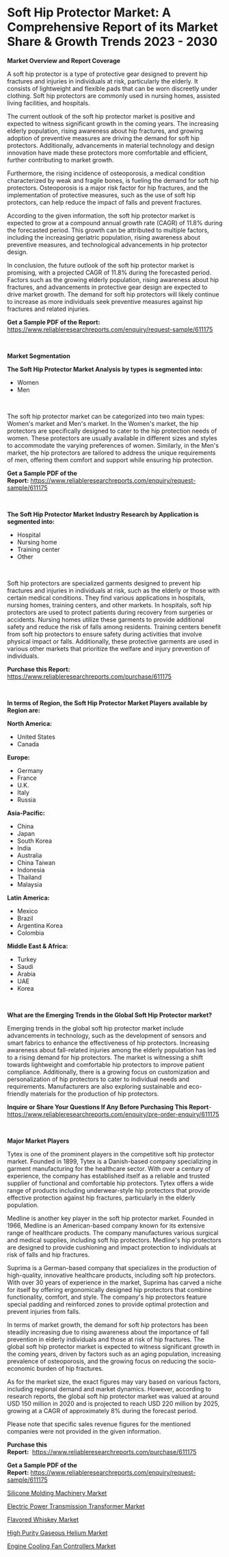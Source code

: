 <p><h1>Soft Hip Protector Market: A Comprehensive Report of its Market Share & Growth Trends 2023 - 2030</h1></p><p><strong>Market Overview and Report Coverage</strong></p>
<p><p>A soft hip protector is a type of protective gear designed to prevent hip fractures and injuries in individuals at risk, particularly the elderly. It consists of lightweight and flexible pads that can be worn discreetly under clothing. Soft hip protectors are commonly used in nursing homes, assisted living facilities, and hospitals.</p><p>The current outlook of the soft hip protector market is positive and expected to witness significant growth in the coming years. The increasing elderly population, rising awareness about hip fractures, and growing adoption of preventive measures are driving the demand for soft hip protectors. Additionally, advancements in material technology and design innovation have made these protectors more comfortable and efficient, further contributing to market growth.</p><p>Furthermore, the rising incidence of osteoporosis, a medical condition characterized by weak and fragile bones, is fueling the demand for soft hip protectors. Osteoporosis is a major risk factor for hip fractures, and the implementation of protective measures, such as the use of soft hip protectors, can help reduce the impact of falls and prevent fractures.</p><p>According to the given information, the soft hip protector market is expected to grow at a compound annual growth rate (CAGR) of 11.8% during the forecasted period. This growth can be attributed to multiple factors, including the increasing geriatric population, rising awareness about preventive measures, and technological advancements in hip protector design.</p><p>In conclusion, the future outlook of the soft hip protector market is promising, with a projected CAGR of 11.8% during the forecasted period. Factors such as the growing elderly population, rising awareness about hip fractures, and advancements in protective gear design are expected to drive market growth. The demand for soft hip protectors will likely continue to increase as more individuals seek preventive measures against hip fractures and related injuries.</p></p>
<p><strong>Get a Sample PDF of the Report:</strong> <a href="https://www.reliableresearchreports.com/enquiry/request-sample/611175">https://www.reliableresearchreports.com/enquiry/request-sample/611175</a></p>
<p>&nbsp;</p>
<p><strong>Market Segmentation</strong></p>
<p><strong>The Soft Hip Protector Market Analysis by types is segmented into:</strong></p>
<p><ul><li>Women</li><li>Men</li></ul></p>
<p>&nbsp;</p>
<p><p>The soft hip protector market can be categorized into two main types: Women's market and Men's market. In the Women's market, the hip protectors are specifically designed to cater to the hip protection needs of women. These protectors are usually available in different sizes and styles to accommodate the varying preferences of women. Similarly, in the Men's market, the hip protectors are tailored to address the unique requirements of men, offering them comfort and support while ensuring hip protection.</p></p>
<p><strong>Get a Sample PDF of the Report:</strong>&nbsp;<a href="https://www.reliableresearchreports.com/enquiry/request-sample/611175">https://www.reliableresearchreports.com/enquiry/request-sample/611175</a></p>
<p>&nbsp;</p>
<p><strong>The Soft Hip Protector Market Industry Research by Application is segmented into:</strong></p>
<p><ul><li>Hospital</li><li>Nursing home</li><li>Training center</li><li>Other</li></ul></p>
<p>&nbsp;</p>
<p><p>Soft hip protectors are specialized garments designed to prevent hip fractures and injuries in individuals at risk, such as the elderly or those with certain medical conditions. They find various applications in hospitals, nursing homes, training centers, and other markets. In hospitals, soft hip protectors are used to protect patients during recovery from surgeries or accidents. Nursing homes utilize these garments to provide additional safety and reduce the risk of falls among residents. Training centers benefit from soft hip protectors to ensure safety during activities that involve physical impact or falls. Additionally, these protective garments are used in various other markets that prioritize the welfare and injury prevention of individuals.</p></p>
<p><strong>Purchase this Report:</strong>&nbsp; <a href="https://www.reliableresearchreports.com/purchase/611175">https://www.reliableresearchreports.com/purchase/611175</a></p>
<p>&nbsp;</p>
<p><strong>In terms of Region, the Soft Hip Protector Market Players available by Region are:</strong></p>
<p>
    <p> <strong> North America: </strong>
        <ul>
            <li>United States</li>
            <li>Canada</li>
        </ul>
        </p> 
    <p> <strong> Europe: </strong>
        <ul>
            <li>Germany</li>
            <li>France</li>
            <li>U.K.</li>
            <li>Italy</li>
            <li>Russia</li>
        </ul>
        </p> 
    <p> <strong> Asia-Pacific: </strong>
        <ul>
            <li>China</li>
            <li>Japan</li>
            <li>South Korea</li>
            <li>India</li>
            <li>Australia</li>
            <li>China Taiwan</li>
            <li>Indonesia</li>
            <li>Thailand</li>
            <li>Malaysia</li>
        </ul>
        </p> 
    <p> <strong> Latin America: </strong>
        <ul>
            <li>Mexico</li>
            <li>Brazil</li>
            <li>Argentina Korea</li>
            <li>Colombia</li>
        </ul>
        </p> 
    <p> <strong> Middle East & Africa: </strong>
        <ul>
            <li>Turkey</li>
            <li>Saudi</li>
            <li>Arabia</li>
            <li>UAE</li>
            <li>Korea</li>
        </ul>
    </p>
    </p>
<p>&nbsp;</p>
<p><strong>What are the Emerging Trends in the Global Soft Hip Protector market?</strong></p>
<p><p>Emerging trends in the global soft hip protector market include advancements in technology, such as the development of sensors and smart fabrics to enhance the effectiveness of hip protectors. Increasing awareness about fall-related injuries among the elderly population has led to a rising demand for hip protectors. The market is witnessing a shift towards lightweight and comfortable hip protectors to improve patient compliance. Additionally, there is a growing focus on customization and personalization of hip protectors to cater to individual needs and requirements. Manufacturers are also exploring sustainable and eco-friendly materials for the production of hip protectors.</p></p>
<p><strong>Inquire or Share Your Questions If Any Before Purchasing This Report</strong>- <a href="https://www.reliableresearchreports.com/enquiry/pre-order-enquiry/611175">https://www.reliableresearchreports.com/enquiry/pre-order-enquiry/611175</a></p>
<p>&nbsp;</p>
<p><strong>Major Market Players</strong></p>
<p><p>Tytex is one of the prominent players in the competitive soft hip protector market. Founded in 1899, Tytex is a Danish-based company specializing in garment manufacturing for the healthcare sector. With over a century of experience, the company has established itself as a reliable and trusted supplier of functional and comfortable hip protectors. Tytex offers a wide range of products including underwear-style hip protectors that provide effective protection against hip fractures, particularly in the elderly population. </p><p>Medline is another key player in the soft hip protector market. Founded in 1966, Medline is an American-based company known for its extensive range of healthcare products. The company manufactures various surgical and medical supplies, including soft hip protectors. Medline's hip protectors are designed to provide cushioning and impact protection to individuals at risk of falls and hip fractures. </p><p>Suprima is a German-based company that specializes in the production of high-quality, innovative healthcare products, including soft hip protectors. With over 30 years of experience in the market, Suprima has carved a niche for itself by offering ergonomically designed hip protectors that combine functionality, comfort, and style. The company's hip protectors feature special padding and reinforced zones to provide optimal protection and prevent injuries from falls.</p><p>In terms of market growth, the demand for soft hip protectors has been steadily increasing due to rising awareness about the importance of fall prevention in elderly individuals and those at risk of hip fractures. The global soft hip protector market is expected to witness significant growth in the coming years, driven by factors such as an aging population, increasing prevalence of osteoporosis, and the growing focus on reducing the socio-economic burden of hip fractures.</p><p>As for the market size, the exact figures may vary based on various factors, including regional demand and market dynamics. However, according to research reports, the global soft hip protector market was valued at around USD 150 million in 2020 and is projected to reach USD 220 million by 2025, growing at a CAGR of approximately 8% during the forecast period.</p><p>Please note that specific sales revenue figures for the mentioned companies were not provided in the given information.</p></p>
<p><strong>Purchase this Report:</strong>&nbsp;&nbsp;<a href="https://www.reliableresearchreports.com/purchase/611175">https://www.reliableresearchreports.com/purchase/611175</a></p>
<p></p>
<p><strong>Get a Sample PDF of the Report:</strong>&nbsp;<a href="https://www.reliableresearchreports.com/enquiry/request-sample/611175">https://www.reliableresearchreports.com/enquiry/request-sample/611175</a></p>
<p><p><a href="https://github.com/zebdakicsin/Market-Research-Report-List-1/blob/main/silicone-molding-machinery-market.md">Silicone Molding Machinery Market</a></p><p><a href="https://www.linkedin.com/pulse/decoding-electric-power-transmission-transformer-market-deep-ic6rc/">Electric Power Transmission Transformer Market</a></p><p><a href="https://medium.com/@beaublock2023/flavored-whiskey-market-size-growth-forecast-2023-2030-92947358a9f0">Flavored Whiskey Market</a></p><p><a href="https://github.com/Krish2023na/Market-Research-Report-List-1/blob/main/high-purity-gaseous-helium-market.md">High Purity Gaseous Helium Market</a></p><p><a href="https://www.linkedin.com/pulse/engine-cooling-fan-controllers-market-share-amp-new-trends-ayrcc/">Engine Cooling Fan Controllers Market</a></p></p>